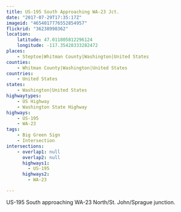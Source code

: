 ```yaml
---
title: US-195 South Approaching WA-23 Jct.
date: "2017-07-29T17:35:17Z"
imageid: "4654017776552854957"
flickrid: "36238998362"
location:
    latitude: 47.011805812296124
    longitude: -117.35428333282472
places:
    - Steptoe|Whitman County|Washington|United States
counties:
    - Whitman County|Washington|United States
countries:
    - United States
states:
    - Washington|United States
highwaytypes:
    - US Highway
    - Washington State Highway
highways:
    - US-195
    - WA-23
tags:
    - Big Green Sign
    - Intersection
intersections:
    - overlap1: null
      overlap2: null
      highways1:
        - US-195
      highways2:
        - WA-23

---
```

US-195 South approaching WA-23 North/St. John/Sprague junction.